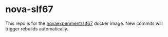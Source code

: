 # nova-slf67

This repo is for the [novaexperiment/slf67](https://hub.docker.com/r/novaexperiment/slf67) docker image. New commits will trigger rebuilds automatically.
